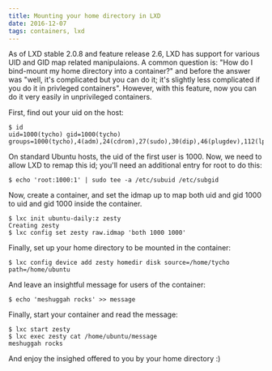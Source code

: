 ```yaml
---
title: Mounting your home directory in LXD
date: 2016-12-07
tags: containers, lxd
---
```


As of LXD stable 2.0.8 and feature release 2.6, LXD has support for various UID
and GID map related manipulaions. A common question is: "How do I bind-mount my
home directory into a container?" and before the answer was "well, it's
complicated but you can do it; it's slightly less complicated if you do it in
privleged containers". However, with this feature, now you can do it very
easily in unprivileged containers.

First, find out your uid on the host:

    $ id
    uid=1000(tycho) gid=1000(tycho) groups=1000(tycho),4(adm),24(cdrom),27(sudo),30(dip),46(plugdev),112(lpadmin),124(sambashare),129(libvirtd),149(lxd),150(sbuild)

On standard Ubuntu hosts, the uid of the first user is 1000. Now, we need to
allow LXD to remap this id; you'll need an additional entry for root
to do this:

    $ echo 'root:1000:1' | sudo tee -a /etc/subuid /etc/subgid

Now, create a container, and set the idmap up to map both uid and gid 1000 to
uid and gid 1000 inside the container.

    $ lxc init ubuntu-daily:z zesty
    Creating zesty
    $ lxc config set zesty raw.idmap 'both 1000 1000'

Finally, set up your home directory to be mounted in the container:

    $ lxc config device add zesty homedir disk source=/home/tycho path=/home/ubuntu

And leave an insightful message for users of the container:

    $ echo 'meshuggah rocks' >> message

Finally, start your container and read the message:

    $ lxc start zesty
    $ lxc exec zesty cat /home/ubuntu/message
    meshuggah rocks

And enjoy the insighed offered to you by your home directory :)
